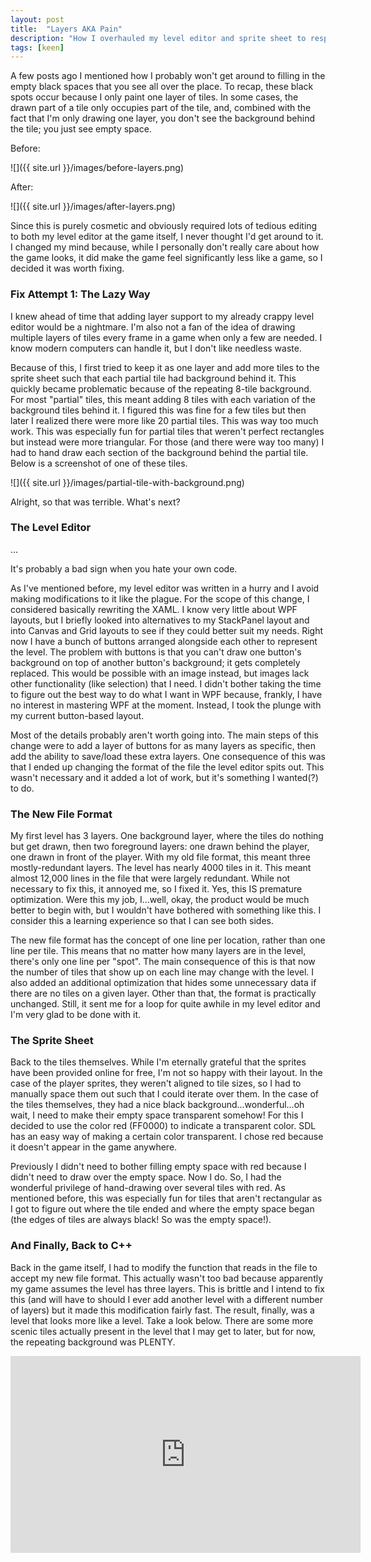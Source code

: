 ```yaml
---
layout: post
title:  "Layers AKA Pain"
description: "How I overhauled my level editor and sprite sheet to respect layers."
tags: [keen]
---
```

A few posts ago I mentioned how I probably won't get around to filling in the
empty black spaces that you see all over the place. To recap, these black spots
occur because I only paint one layer of tiles. In some cases, the drawn part of
a tile only occupies part of the tile, and, combined with the fact that I'm
only drawing one layer, you don't see the background behind the tile; you just
see empty space.

Before:

![]({{ site.url }}/images/before-layers.png)

After:

![]({{ site.url }}/images/after-layers.png)

Since this is purely cosmetic and obviously required lots of
tedious editing to both my level editor at the game itself, I never thought I'd
get around to it. I changed my mind because, while I personally don't really
care about how the game looks, it did make the game feel significantly less
like a game, so I decided it was worth fixing.

### Fix Attempt 1: The Lazy Way

I knew ahead of time that adding layer support to my already crappy level
editor would be a nightmare. I'm also not a fan of the idea of drawing multiple
layers of tiles every frame in a game when only a few are needed. I know modern
computers can handle it, but I don't like needless waste.

Because of this, I first tried to keep it as one layer and add more tiles to
the sprite sheet such that each partial tile had background behind it. This
quickly became problematic because of the repeating 8-tile background. For most
"partial" tiles, this meant adding 8 tiles with each variation of the
background tiles behind it. I figured this was fine for a few tiles but then
later I realized there were more like 20 partial tiles. This was way too much
work. This was especially fun for partial tiles that weren't perfect rectangles
but instead were more triangular. For those (and there were way too many) I had
to hand draw each section of the background behind the partial tile. Below is a
screenshot of one of these tiles.

![]({{ site.url }}/images/partial-tile-with-background.png)

Alright, so that was terrible. What's next?

### The Level Editor

...

It's probably a bad sign when you hate your own code.

As I've mentioned before, my level editor was written in a hurry and I avoid
making modifications to it like the plague. For the scope of this change, I
considered basically rewriting the XAML. I know very little about WPF layouts,
but I briefly looked into alternatives to my StackPanel layout and
into Canvas and Grid layouts to see if they could better suit my
needs. Right now I have a bunch of buttons arranged alongside each
other to represent the level. The problem with buttons is that you
can't draw one button's background on top of another button's
background; it gets completely replaced. This would be possible with
an image instead, but images lack other functionality (like
selection) that I need. I didn't bother taking the time to
figure out the best way to do what I want in WPF because, frankly, I
have no interest in mastering WPF at the moment. Instead, I took the
plunge with my current button-based layout.

Most of the details probably aren't worth going into. The main steps of this
change were to add a layer of buttons for as many layers as specific, then add
the ability to save/load these extra layers. One consequence of this was that I
ended up changing the format of the file the level editor spits out. This
wasn't necessary and it added a lot of work, but it's something I wanted(?) to
do.

### The New File Format

My first level has 3 layers. One background layer, where the tiles do nothing
but get drawn, then two foreground layers: one drawn behind the player, one
drawn in front of the player. With my old file format, this meant three
mostly-redundant layers. The level has nearly 4000 tiles in it. This meant
almost 12,000 lines in the file that were largely redundant. While not
necessary to fix this, it annoyed me, so I fixed it. Yes, this IS premature
optimization. Were this my job, I...well, okay, the product would be much
better to begin with, but I wouldn't have bothered with something like this. I
consider this a learning experience so that I can see both sides.

The new file format has the concept of one line per location, rather than one
line per tile. This means that no matter how many layers are in the level,
there's only one line per "spot". The main consequence of this is that now
the number of tiles that show up on each line may change with the level. I
also added an additional optimization that hides some unnecessary data if
there are no tiles on a given layer. Other than that, the format is
practically unchanged. Still, it sent me for a loop for quite awhile in my
level editor and I'm very glad to be done with it.

### The Sprite Sheet

Back to the tiles themselves. While I'm eternally grateful that the sprites
have been provided online for free, I'm not so happy with their layout. In the
case of the player sprites, they weren't aligned to tile sizes, so I had to
manually space them out such that I could iterate over them. In the case of the
tiles themselves, they had a nice black background...wonderful...oh wait, I
need to make their empty space transparent somehow! For this I decided to use
the color red (FF0000) to indicate a transparent color. SDL has an easy way of
making a certain color transparent. I chose red because it doesn't appear in
the game anywhere.

Previously I didn't need to bother filling empty space with red because I
didn't need to draw over the empty space. Now I do. So, I had the wonderful
privilege of hand-drawing over several tiles with red. As mentioned before,
this was especially fun for tiles that aren't rectangular as I got to
figure out where the tile ended and where the empty space began (the
edges of tiles are always black! So was the empty space!).

### And Finally, Back to C++

Back in the game itself, I had to modify the function that reads in the file to
accept my new file format. This actually wasn't too bad because apparently my
game assumes the level has three layers. This is brittle and I intend to fix
this (and will have to should I ever add another level with a different number
of layers) but it made this modification fairly fast. The result,
finally, was a level that looks more like a level. Take a look below. There are
some more scenic tiles actually present in the level that I may get to later,
but for now, the repeating background was PLENTY.

<iframe width="560" height="315" src="https://www.youtube.com/embed/MfZB32FuDK4" frameborder="0" allowfullscreen></iframe>
